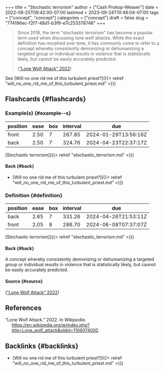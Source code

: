 +++
title = "Stochastic terrorism"
author = ["Cash Prokop-Weaver"]
date = 2022-08-25T09:42:00-07:00
lastmod = 2023-09-24T10:48:04-07:00
tags = ["concept", "concept"]
categories = ["concept"]
draft = false
slug = "774196ec-f2f7-48d1-b3f9-e7c253378746"
+++

> Since 2018, the term "stochastic terrorism" has become a popular term used when discussing lone wolf attacks. While the exact definition has morphed over time, it has commonly come to refer to a concept whereby consistently demonizing or dehumanizing a targeted group or individual results in violence that is statistically likely, but cannot be easily accurately predicted.
>
> (<a href="#citeproc_bib_item_1">“Lone Wolf Attack” 2022</a>)

See [Will no one rid me of this turbulent priest?]({{< relref "will_no_one_rid_me_of_this_turbulent_priest.md" >}})


## Flashcards {#flashcards}


### Example(s) {#example--s}

| position | ease | box | interval | due                  |
|----------|------|-----|----------|----------------------|
| front    | 2.50 | 7   | 267.85   | 2024-01-29T13:56:16Z |
| back     | 2.50 | 7   | 324.76   | 2024-04-23T22:37:17Z |

[Stochastic terrorism]({{< relref "stochastic_terrorism.md" >}})


#### Back {#back}

-   [Will no one rid me of this turbulent priest?]({{< relref "will_no_one_rid_me_of_this_turbulent_priest.md" >}})


### Definition {#definition}

| position | ease | box | interval | due                  |
|----------|------|-----|----------|----------------------|
| back     | 2.65 | 7   | 331.26   | 2024-04-26T21:53:11Z |
| front    | 2.05 | 8   | 286.70   | 2024-06-08T07:37:07Z |

[Stochastic terrorism]({{< relref "stochastic_terrorism.md" >}})


#### Back {#back}

A concept whereby consistently demonizing or dehumanizing a targeted group or individual results in violence that is statistically likely, but cannot be easily accurately predicted.


#### Source {#source}

(<a href="#citeproc_bib_item_1">“Lone Wolf Attack” 2022</a>)

## References

<style>.csl-entry{text-indent: -1.5em; margin-left: 1.5em;}</style><div class="csl-bib-body">
  <div class="csl-entry"><a id="citeproc_bib_item_1"></a>“Lone Wolf Attack.” 2022. In <i>Wikipedia</i>. <a href="https://en.wikipedia.org/w/index.php?title=Lone_wolf_attack&oldid=1106074000">https://en.wikipedia.org/w/index.php?title=Lone_wolf_attack&#38;oldid=1106074000</a>.</div>
</div>


## Backlinks {#backlinks}

-   [Will no one rid me of this turbulent priest?]({{< relref "will_no_one_rid_me_of_this_turbulent_priest.md" >}})
